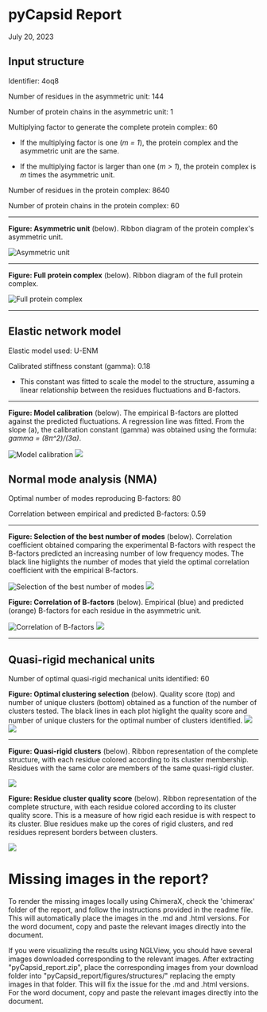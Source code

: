 
# pyCapsid Report
July 20, 2023

## Input structure
Identifier: 4oq8

Number of residues in the asymmetric unit: 144

Number of protein chains in the asymmetric unit: 1

Multiplying factor to generate the complete protein complex: 60

+ If the multiplying factor is one (*m = 1*), the protein complex and the asymmetric unit are the same.

+ If the multiplying factor is larger than one (*m > 1*), the protein complex is *m* times the asymmetric unit.

Number of residues in the protein complex: 8640

Number of protein chains in the protein complex: 60

***

**Figure: Asymmetric unit** (below). Ribbon diagram of the protein complex's asymmetric unit.

![Asymmetric unit](./figures/structures/4oq8_asymmetric_unit.png)

***

**Figure: Full protein complex** (below). Ribbon diagram of the full protein complex.

![Full protein complex](./figures/structures/4oq8_full_capsid.png)

***

## Elastic network model

Elastic model used: U-ENM

Calibrated stiffness constant (gamma): 0.18

+ This constant was fitted to scale the model to the structure, assuming a linear relationship between the residues fluctuations and B-factors.

***

**Figure: Model calibration** (below). The empirical B-factors are plotted against the predicted fluctuations. A regression line was fitted. From the slope (a), the calibration constant (gamma) was obtained using the formula: *gamma = (8π^2)/(3a)*.

![Model calibration](./figures/b_factors/b_factors_fit.svg)
![](/content/pyCapsid_report/figures/b_factors/b_factors_fit.svg)

## Normal mode analysis (NMA)

Optimal number of modes reproducing B-factors: 80

Correlation between empirical and predicted B-factors: 0.59

***

**Figure: Selection of the best number of modes** (below). Correlation coefficient obtained comparing the experimental B-factors with respect the B-factors predicted an increasing number of low frequency modes. The black line higlights the number of modes that yield the optimal correlation coefficient with the empirical B-factors.

![Selection of the best number of modes](./figures/cc_modes/cc_modes.svg)
![](/content/pyCapsid_report/figures/cc_modes/cc_modes.svg)

**Figure: Correlation of B-factors** (below). Empirical (blue) and predicted (orange) B-factors for each residue in the asymmetric unit.

![Correlation of B-factors](./figures/b_factors/b_factors.svg)
![](/content/pyCapsid_report/figures/b_factors/b_factors.svg)

***

## Quasi-rigid mechanical units

Number of optimal quasi-rigid mechanical units identified: 60


**Figure: Optimal clustering selection** (below). Quality score (top) and number of unique clusters (bottom) obtained as a function of the number of clusters tested. The black lines in each plot higlight the quality score and number of unique clusters for the optimal number of clusters identified.
![](./figures/cluster_quality/cluster_quality.svg)
![](/content/pyCapsid_report/figures/cluster_quality/cluster_quality.svg)

***

**Figure: Quasi-rigid clusters** (below). Ribbon representation of the complete structure, with each residue colored according to its cluster membership. Residues with the same color are members of the same quasi-rigid cluster.

![](./figures/structures/4oq8_highest_quality_clusters.png)

**Figure: Residue cluster quality score** (below). Ribbon representation of the complete structure, with each residue colored according to its cluster quality score.  This is a measure of how rigid each residue is with respect to its cluster. Blue residues make up the cores of rigid clusters, and red residues represent borders between clusters.

![](./figures/structures/4oq8_residue_cluster_scores.png)

# Missing images in the report? 
 

To render the missing images locally using ChimeraX, check the 'chimerax' folder of the report, and follow the instructions provided in the readme file. This will automatically place the images in the .md and .html versions. For the word document, copy and paste the relevant images directly into the document.

If you were visualizing the results using NGLView, you should have several images downloaded corresponding to the relevant images. After extracting "pyCapsid_report.zip", place the corresponding images from your download folder into "pyCapsid_report/figures/structures/" replacing the empty images in that folder. This will fix the issue for the .md and .html versions. For the word document, copy and paste the relevant images directly into the document.